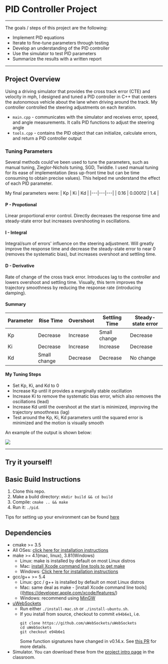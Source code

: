 # PID Controller Project
---
The goals / steps of this project are the following:
* Implement PID equations
* Iterate to fine-tune parameters through testing
* Develop an understanding of the PID controller
* Use the simulator to test PID parameters
* Summarize the results with a written report


[//]: # (Image References)

[image1]: report_images/Sim1.JPG

---
## Project Overview
Using a driving simulator that provides the cross track error (CTE) and velocity in mph, I designed and tuned a PID controller in C++ that centers the autonomous vehicle about the lane when driving around the track. My controller controlled the steering adjustments on each iteration.

* `main.cpp` - communicates with the simulator and receives error, speed, and angle measurements. It calls PID functions to adjust the steering angle
* `tools.cpp` - contains the PID object that can initialize, calculate errors, and return a PID controller output

### Tuning Parameters
Several methods could've been used to tune the parameters, such as manual tuning, Zieglor-Nichols tuning, SGD, Twiddle. I used manual tuning for its ease of implementation (less up-front time but can be time consuming to obtain precise values). This helped me understand the effect of each PID parameter.

My final parameters were:
| Kp | Ki | Kd |
|---|---|---|
| 0.16 | 0.00012 | 1.4 |

#### P - Propotional
Linear proportional error control. Directly decreases the response time and steady-state error but increases overshooting in oscillations.

#### I - Integral
Integral/sum of errors' influence on the steering adjustment. Will greatly improve the response time and decrease the steady-state error to near 0 (removes the systematic bias), but increases overshoot and settling time.

#### D - Derivative
Rate of change of the cross track error. Introduces lag to the controller and lowers overshoot and settling time. Visually, this term improves the trajectory smoothness by reducing the response rate (introducing damping).

#### Summary
| Parameter | Rise Time | Overshoot | Settling Time | Steady-state error |
|---|---|---|---|---|
| Kp | Decrease | Increase | Small change | Decrease |
| Ki | Decrease | Increase | Increase | Decrease |
| Kd | Small change | Decrease | Decrease | No change |

#### My Tuning Steps
* Set Kp, Ki, and Kd to 0
* Increase Kp until it provides a marginally stable oscillation
* Increase Ki to remove the systematic bias error, which also removes the oscillations (lead)
* Increase Kd until the overshoot at the start is minimized, improving the trajectory smoothness (lag)
* Test around the Kp, Ki, Kd parameters until the squared error is minimized and the motion is visually smooth

An example of the output is shown below:

![][image1]

---
## Try it yourself!

## Basic Build Instructions

1. Clone this repo.
2. Make a build directory: `mkdir build && cd build`
3. Compile: `cmake .. && make`
4. Run it: `./pid`. 

Tips for setting up your environment can be found [here](https://classroom.udacity.com/nanodegrees/nd013/parts/40f38239-66b6-46ec-ae68-03afd8a601c8/modules/0949fca6-b379-42af-a919-ee50aa304e6a/lessons/f758c44c-5e40-4e01-93b5-1a82aa4e044f/concepts/23d376c7-0195-4276-bdf0-e02f1f3c665d)

## Dependencies

* cmake >= 3.5
 * All OSes: [click here for installation instructions](https://cmake.org/install/)
* make >= 4.1(mac, linux), 3.81(Windows)
  * Linux: make is installed by default on most Linux distros
  * Mac: [install Xcode command line tools to get make](https://developer.apple.com/xcode/features/)
  * Windows: [Click here for installation instructions](http://gnuwin32.sourceforge.net/packages/make.htm)
* gcc/g++ >= 5.4
  * Linux: gcc / g++ is installed by default on most Linux distros
  * Mac: same deal as make - [install Xcode command line tools]((https://developer.apple.com/xcode/features/)
  * Windows: recommend using [MinGW](http://www.mingw.org/)
* [uWebSockets](https://github.com/uWebSockets/uWebSockets)
  * Run either `./install-mac.sh` or `./install-ubuntu.sh`.
  * If you install from source, checkout to commit `e94b6e1`, i.e.
    ```
    git clone https://github.com/uWebSockets/uWebSockets 
    cd uWebSockets
    git checkout e94b6e1
    ```
    Some function signatures have changed in v0.14.x. See [this PR](https://github.com/udacity/CarND-MPC-Project/pull/3) for more details.
* Simulator. You can download these from the [project intro page](https://github.com/udacity/self-driving-car-sim/releases) in the classroom.
